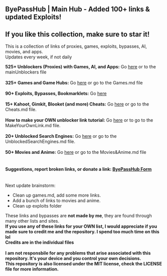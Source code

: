 ## ByePassHub | Main Hub - Added 100+ links & updated Exploits!
## If you like this collection, make sure to star it!

This is a collection of links of proxies, games, exploits, bypasses, AI, movies, and apps.  <br>
Updates every week, if not daily

**525+ Unblockers (Proxies) with Games, AI, and Apps:** Go [here](https://github.com/wea-f/ByePassHub/blob/main/mainUnblockers.md) or to the mainUnblockers file <br> <br>
**325+ Games and Game Hubs:** Go [here](https://github.com/wea-f/ByePassHub/blob/main/Games.md) or go to the Games.md file <br><br>
**90+ Exploits, Bypasses, Bookmarklets:** Go [here](https://github.com/wea-f/ByePassHub/tree/main/Exploits/README.md) <br><br>
**15+ Kahoot, Gimkit, Blooket (and more) Cheats:** Go [here](https://github.com/wea-f/ByePassHub//blob/main/Cheats.md) or go to the Cheats.md file. <br> <br>
**How to make your OWN unblocker link tutorial:** Go [here](https://github.com/wea-f/ByePassHub/blob/main/MakeYourOwnLink.md) or to go to the MakeYourOwnLink.md file.  <br> <br>
**20+ Unblocked Search Engines:** Go [here](https://github.com/wea-f/ByePassHub/blob/main/UnblockedSearchEngines.md) or go to the UnblockedSearchEngines.md file. <br> <br>
**50+ Movies and Anime:** Go [here](https://github.com/wea-f/ByePassHub/blob/main/Movies%26Anime.md) or go to the Movies&Anime.md file <br> <br>

#### Suggestions, report broken links, or donate a link: [ByePassHub Form](https://forms.gle/FaHsGQxFTnZ6uSvn9) <br> <br>

Next update brainstorm:
- Clean up games.md, add some more links.
- Add a bunch of links to movies and anime.
- Clean up exploits folder

These links and bypasses are **not made by me**, they are found through many other lists and sites. <br>
**If you use any of these links for your OWN list, I would appreciate if you made sure to credit me and the repository. I spend too much time on this lol** <br>
**Credits are in the individual files** <br> <br>
**I am not responsbile for any problems that arise associated with this repository. It's your device and you control your own decisions.** <br>
**This repository is also licensed under the MIT license, check the LICENSE file for more information.** 
